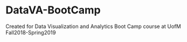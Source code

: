 # DataVA-BootCamp
Created for Data Visualization and Analytics Boot Camp course at UofM Fall2018-Spring2019
